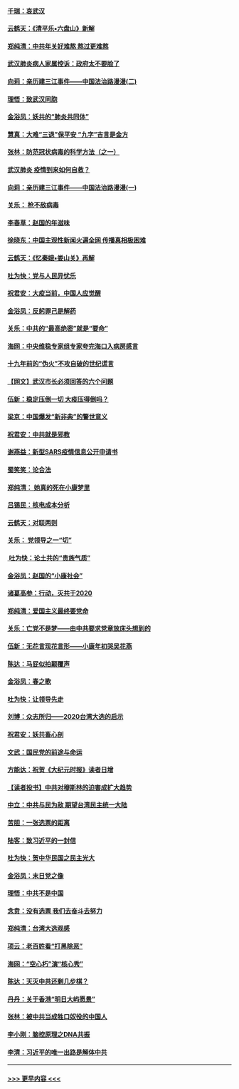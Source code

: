 #### [千瑞：哀武汉](../pages/nsc993/n11833647.md?t=01311211) 
#### [云鹤天：《清平乐▪六盘山》新解](../pages/nsc993/n11833611.md?t=01311211) 
#### [郑纯清：中共年关好难熬 熬过更难熬](../pages/nsc993/n11833489.md?t=01311211) 
#### [武汉肺炎病人家属控诉：政府太不要脸了](../pages/nsc993/n11833205.md?t=01311211) 
#### [向莉：亲历建三江事件——中国法治路漫漫(二)](../pages/nsc993/n11829102.md?t=01311211) 
#### [理悟：致武汉同胞](../pages/nsc993/n11831522.md?t=01311211) 
#### [金浴凤：妖共的“肺炎共同体”](../pages/nsc993/n11829448.md?t=01311211) 
#### [慧真：大难“三退”保平安 “九字”吉言是金方](../pages/nsc993/n11829501.md?t=01311211) 
#### [张林：防范冠状病毒的科学方法（之一）](../pages/nsc993/n11828618.md?t=01311211) 
#### [武汉肺炎 疫情到来如何自救？](../pages/nsc993/n11827632.md?t=01311211) 
#### [向莉：亲历建三江事件——中国法治路漫漫(一)](../pages/nsc993/n11827190.md?t=01311211) 
#### [关乐： 枪不敌病毒](../pages/nsc993/n11826746.md?t=01311211) 
#### [李春草：赵国的年滋味](../pages/nsc993/n11826321.md?t=01311211) 
#### [徐晓东：中国主观性新闻火遍全网 传播真相极困难](../pages/nsc993/n11826508.md?t=01311211) 
#### [云鹤天：《忆秦娥▪娄山关》再解](../pages/nsc993/n11824682.md?t=01311211) 
#### [吐为快：党与人民异忧乐](../pages/nsc993/n11824660.md?t=01311211) 
#### [祝君安：大疫当前，中国人应觉醒](../pages/nsc993/n11821946.md?t=01311211) 
#### [金浴凤：反躬罪己是解药](../pages/nsc993/n11820280.md?t=01311211) 
#### [关乐：中共的“最高绝密”就是“要命”](../pages/nsc993/n11816946.md?t=01311211) 
#### [海网：中央维稳专家组专家夸完海口入病房感言](../pages/nsc993/n11815138.md?t=01311211) 
#### [十九年前的“伪火”不攻自破的世纪谎言](../pages/nsc993/n11813238.md?t=01311211) 
#### [【网文】武汉市长必须回答的六个问题](../pages/nsc993/n11813848.md?t=01311211) 
#### [伍新：稳定压倒一切 大疫压得倒吗？](../pages/nsc993/n11812634.md?t=01311211) 
#### [梁京：中国爆发“新非典”的警世意义](../pages/nsc993/n11812554.md?t=01311211) 
#### [祝君安：中共就是邪教](../pages/nsc993/n11812431.md?t=01311211) 
#### [谢燕益：新型SARS疫情信息公开申请书](../pages/nsc993/n11808840.md?t=01311211) 
#### [蜀笑笑：论合法](../pages/nsc993/n11808064.md?t=01311211) 
#### [郑纯清： 她真的死在小康梦里](../pages/nsc993/n11806623.md?t=01311211) 
#### [吕锡民：核电成本分析](../pages/nsc993/n11806284.md?t=01311211) 
#### [云鹤天：对联两则](../pages/nsc993/n11805957.md?t=01311211) 
#### [关乐： 党领导之一“切”](../pages/nsc993/n11804505.md?t=01311211) 
#### [ 吐为快：论土共的“贵族气质”](../pages/nsc993/n11804490.md?t=01311211) 
#### [金浴凤：赵国的“小康社会”](../pages/nsc993/n11804452.md?t=01311211) 
#### [诸葛高参：行动，灭共于2020](../pages/nsc993/n11804120.md?t=01311211) 
#### [郑纯清：爱国主义最终要党命](../pages/nsc993/n11802197.md?t=01311211) 
#### [关乐：亡党不是梦——由中共要求党章放床头想到的](../pages/nsc993/n11802156.md?t=01311211) 
#### [伍新：无花言现花言形——小康年初哭吴花燕](../pages/nsc993/n11800044.md?t=01311211) 
#### [陈达：马屁似拍颠覆声](../pages/nsc993/n11800010.md?t=01311211) 
#### [金浴凤：春之歌](../pages/nsc993/n11797687.md?t=01311211) 
#### [吐为快：让领导先走](../pages/nsc993/n11797512.md?t=01311211) 
#### [刘博：众志所归——2020台湾大选的启示](../pages/nsc993/n11796878.md?t=01311211) 
#### [祝君安：妖共畜心剖](../pages/nsc993/n11794273.md?t=01311211) 
#### [文武：国民党的前途与命运](../pages/nsc993/n11794198.md?t=01311211) 
#### [方能达：祝贺《大纪元时报》读者日增](../pages/nsc993/n11793807.md?t=01311211) 
#### [【读者投书】中共对穆斯林的迫害成扩大趋势](../pages/nsc993/n11791371.md?t=01311211) 
#### [中立：中共与民为敌 期望台湾民主统一大陆](../pages/nsc993/n11790392.md?t=01311211) 
#### [苦胆：一张选票的距离](../pages/nsc993/n11788914.md?t=01311211) 
#### [陆客：致习近平的一封信](../pages/nsc993/n11788867.md?t=01311211) 
#### [吐为快：贺中华民国之民主光大](../pages/nsc993/n11788618.md?t=01311211) 
#### [金浴凤：末日党之像](../pages/nsc993/n11787475.md?t=01311211) 
#### [理悟：中共不是中国](../pages/nsc993/n11787463.md?t=01311211) 
#### [念贲：没有选票  我们去奋斗去努力](../pages/nsc993/n11787398.md?t=01311211) 
#### [郑纯清：台湾大选观感](../pages/nsc993/n11786210.md?t=01311211) 
#### [项云：老百姓看“打黑除恶”](../pages/nsc993/n11785398.md?t=01311211) 
#### [海网：“空心朽”演“核心秀”](../pages/nsc993/n11783874.md?t=01311211) 
#### [陈达：天灭中共还剩几步棋？](../pages/nsc993/n11783719.md?t=01311211) 
#### [丹丹：关于香港“明日大屿愿景”](../pages/nsc993/n11783273.md?t=01311211) 
#### [张林：被中共当成牲口奴役的中国人](../pages/nsc993/n11782397.md?t=01311211) 
#### [李小刚：脑控原理之DNA共振](../pages/nsc993/n11780962.md?t=01311211) 
#### [李清：习近平的唯一出路是解体中共](../pages/nsc993/n11780866.md?t=01311211) 

----
#### [ >>> 更早内容 <<< ](../indexes/nsc993-earlier.md)

